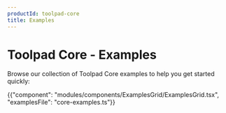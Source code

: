 ```yaml
---
productId: toolpad-core
title: Examples
---
```


# Toolpad Core - Examples

<p class="description">Browse our collection of Toolpad Core examples to help you get started quickly:</p>

<!-- #default-branch-switch -->

{{"component": "modules/components/ExamplesGrid/ExamplesGrid.tsx", "examplesFile": "core-examples.ts"}}
